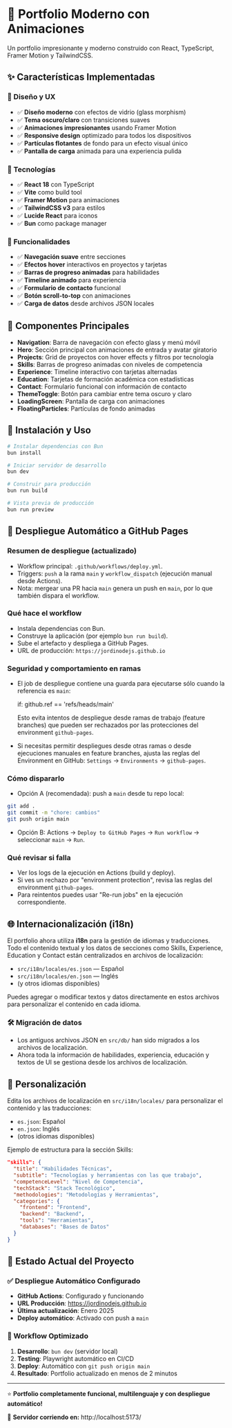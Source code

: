 # 🚀 Portfolio Moderno con Animaciones

Un portfolio impresionante y moderno construido con React, TypeScript, Framer Motion y TailwindCSS.

## ✨ Características Implementadas

### 🎨 Diseño y UX

- ✅ **Diseño moderno** con efectos de vidrio (glass morphism)
- ✅ **Tema oscuro/claro** con transiciones suaves
- ✅ **Animaciones impresionantes** usando Framer Motion
- ✅ **Responsive design** optimizado para todos los dispositivos
- ✅ **Partículas flotantes** de fondo para un efecto visual único
- ✅ **Pantalla de carga** animada para una experiencia pulida

### 🔧 Tecnologías

- ✅ **React 18** con TypeScript
- ✅ **Vite** como build tool
- ✅ **Framer Motion** para animaciones
- ✅ **TailwindCSS v3** para estilos
- ✅ **Lucide React** para iconos
- ✅ **Bun** como package manager

### 🚀 Funcionalidades

- ✅ **Navegación suave** entre secciones
- ✅ **Efectos hover** interactivos en proyectos y tarjetas
- ✅ **Barras de progreso animadas** para habilidades
- ✅ **Timeline animado** para experiencia
- ✅ **Formulario de contacto** funcional
- ✅ **Botón scroll-to-top** con animaciones
- ✅ **Carga de datos** desde archivos JSON locales

## 📁 Componentes Principales

- **Navigation**: Barra de navegación con efecto glass y menú móvil
- **Hero**: Sección principal con animaciones de entrada y avatar giratorio
- **Projects**: Grid de proyectos con hover effects y filtros por tecnología
- **Skills**: Barras de progreso animadas con niveles de competencia
- **Experience**: Timeline interactivo con tarjetas alternadas
- **Education**: Tarjetas de formación académica con estadísticas
- **Contact**: Formulario funcional con información de contacto
- **ThemeToggle**: Botón para cambiar entre tema oscuro y claro
- **LoadingScreen**: Pantalla de carga con animaciones
- **FloatingParticles**: Partículas de fondo animadas

## 🚀 Instalación y Uso

```bash
# Instalar dependencias con Bun
bun install

# Iniciar servidor de desarrollo
bun dev

# Construir para producción
bun run build

# Vista previa de producción
bun run preview
```

## 🚀 Despliegue Automático a GitHub Pages

### Resumen de despliegue (actualizado)

- Workflow principal: `.github/workflows/deploy.yml`.
- Triggers: `push` a la rama `main` y `workflow_dispatch` (ejecución manual desde Actions).
- Nota: mergear una PR hacia `main` genera un push en `main`, por lo que también dispara el workflow.

### Qué hace el workflow

- Instala dependencias con Bun.
- Construye la aplicación (por ejemplo `bun run build`).
- Sube el artefacto y despliega a GitHub Pages.
- URL de producción: `https://jordinodejs.github.io`

### Seguridad y comportamiento en ramas

- El job de despliegue contiene una guarda para ejecutarse sólo cuando la referencia es `main`:

  if: github.ref == 'refs/heads/main'

  Esto evita intentos de despliegue desde ramas de trabajo (feature branches) que pueden ser rechazados por las protecciones del environment `github-pages`.

- Si necesitas permitir despliegues desde otras ramas o desde ejecuciones manuales en feature branches, ajusta las reglas del Environment en GitHub: `Settings` → `Environments` → `github-pages`.

### Cómo dispararlo

- Opción A (recomendada): push a `main` desde tu repo local:

```bash
git add .
git commit -m "chore: cambios"
git push origin main
```

- Opción B: Actions → `Deploy to GitHub Pages` → `Run workflow` → seleccionar `main` → `Run`.

### Qué revisar si falla

- Ver los logs de la ejecución en Actions (build y deploy). 
- Si ves un rechazo por "environment protection", revisa las reglas del environment `github-pages`.
- Para reintentos puedes usar "Re-run jobs" en la ejecución correspondiente.

## 🌐 Internacionalización (i18n)

El portfolio ahora utiliza **i18n** para la gestión de idiomas y traducciones. Todo el contenido textual y los datos de secciones como Skills, Experience, Education y Contact están centralizados en archivos de localización:

- `src/i18n/locales/es.json` — Español
- `src/i18n/locales/en.json` — Inglés
- (y otros idiomas disponibles)

Puedes agregar o modificar textos y datos directamente en estos archivos para personalizar el contenido en cada idioma.

### 🛠️ Migración de datos

- Los antiguos archivos JSON en `src/db/` han sido migrados a los archivos de localización.
- Ahora toda la información de habilidades, experiencia, educación y textos de UI se gestiona desde los archivos de localización.

## 📝 Personalización

Edita los archivos de localización en `src/i18n/locales/` para personalizar el contenido y las traducciones:

- `es.json`: Español
- `en.json`: Inglés
- (otros idiomas disponibles)

Ejemplo de estructura para la sección Skills:

```json
"skills": {
  "title": "Habilidades Técnicas",
  "subtitle": "Tecnologías y herramientas con las que trabajo",
  "competenceLevel": "Nivel de Competencia",
  "techStack": "Stack Tecnológico",
  "methodologies": "Metodologías y Herramientas",
  "categories": {
    "frontend": "Frontend",
    "backend": "Backend",
    "tools": "Herramientas",
    "databases": "Bases de Datos"
  }
}
```

## 🔄 Estado Actual del Proyecto

### ✅ Despliegue Automático Configurado
- **GitHub Actions**: Configurado y funcionando
- **URL Producción**: https://jordinodejs.github.io
- **Última actualización**: Enero 2025
- **Deploy automático**: Activado con push a `main`

### 🚀 Workflow Optimizado
1. **Desarrollo**: `bun dev` (servidor local)
2. **Testing**: Playwright automático en CI/CD
3. **Deploy**: Automático con `git push origin main`
4. **Resultado**: Portfolio actualizado en menos de 2 minutos

---

⭐ **Portfolio completamente funcional, multilenguaje y con despliegue automático!**

🚀 **Servidor corriendo en:** http://localhost:5173/
